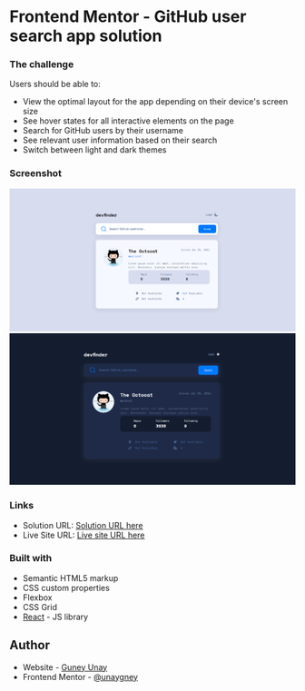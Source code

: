 # Frontend Mentor - GitHub user search app solution
### The challenge

Users should be able to:

- View the optimal layout for the app depending on their device's screen size
- See hover states for all interactive elements on the page
- Search for GitHub users by their username
- See relevant user information based on their search
- Switch between light and dark themes

### Screenshot

![desktop-light](./screenshot/desktop-light.png)
![desktop-dark](./screenshot/desktop-dark.png)



### Links

- Solution URL: [Solution URL here](https://github.com/unaygney/githubUserApp)
- Live Site URL: [Live site URL here](https://majestic-mousse-88f11d.netlify.app/)



### Built with

- Semantic HTML5 markup
- CSS custom properties
- Flexbox
- CSS Grid
- [React](https://reactjs.org/) - JS library

## Author

- Website - [Guney Unay](https://www.guneyunay.com)
- Frontend Mentor - [@unaygney](https://www.frontendmentor.io/profile/unaygney)

